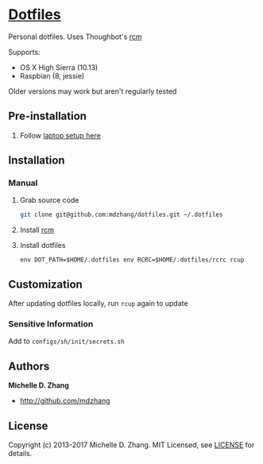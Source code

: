 # [Dotfiles](https://dotfiles.github.io/)

Personal dotfiles. Uses Thoughbot's [rcm][rcm]

Supports:

* OS X High Sierra (10.13)
* Raspbian (8, jessie)

Older versions may work but aren't regularly tested

## Pre-installation

1. Follow [laptop setup here][laptop]

## Installation

### Manual

1. Grab source code
    ```sh
    git clone git@github.com:mdzhang/dotfiles.git ~/.dotfiles
    ```

1. Install [rcm][rcm]

1. Install dotfiles

    ```
    env DOT_PATH=$HOME/.dotfiles env RCRC=$HOME/.dotfiles/rcrc rcup
    ```

## Customization

After updating dotfiles locally, run `rcup` again to update

### Sensitive Information

Add to `configs/sh/init/secrets.sh`

## Authors

**Michelle D. Zhang**

  * <http://github.com/mdzhang>

## License

Copyright (c) 2013-2017 Michelle D. Zhang. MIT Licensed, see [LICENSE](LICENSE.md) for details.

[laptop]: https://github.com/mdzhang/laptop
[rcm]: https://github.com/thoughtbot/rcm
